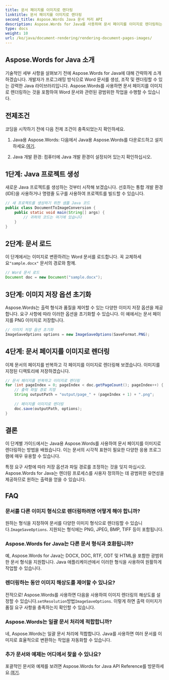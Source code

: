 ```yaml
---
title: 문서 페이지를 이미지로 렌더링
linktitle: 문서 페이지를 이미지로 렌더링
second_title: Aspose.Words Java 문서 처리 API
description: Aspose.Words for Java를 사용하여 문서 페이지를 이미지로 렌더링하는 방법을 알아보세요. 효율적인 문서 변환을 위한 코드 예제가 포함된 단계별 가이드입니다.
type: docs
weight: 10
url: /ko/java/document-rendering/rendering-document-pages-images/
---
```


## Aspose.Words for Java 소개

기술적인 세부 사항을 살펴보기 전에 Aspose.Words for Java에 대해 간략하게 소개하겠습니다. 개발자가 프로그래밍 방식으로 Word 문서를 생성, 조작 및 렌더링할 수 있는 강력한 Java 라이브러리입니다. Aspose.Words를 사용하면 문서 페이지를 이미지로 렌더링하는 것을 포함하여 Word 문서와 관련된 광범위한 작업을 수행할 수 있습니다.

## 전제조건

코딩을 시작하기 전에 다음 전제 조건이 충족되었는지 확인하세요.

1.  Java용 Aspose.Words: 다음에서 Java용 Aspose.Words를 다운로드하고 설치하세요.[여기](https://releases.aspose.com/words/java/).

2. Java 개발 환경: 컴퓨터에 Java 개발 환경이 설정되어 있는지 확인하십시오.

## 1단계: Java 프로젝트 생성

새로운 Java 프로젝트를 생성하는 것부터 시작해 보겠습니다. 선호하는 통합 개발 환경(IDE)을 사용하거나 명령줄 도구를 사용하여 프로젝트를 빌드할 수 있습니다.

```java
// 새 프로젝트를 생성하기 위한 샘플 Java 코드
public class DocumentToImageConversion {
    public static void main(String[] args) {
        // 귀하의 코드는 여기에 있습니다
    }
}
```

## 2단계: 문서 로드

이 단계에서는 이미지로 변환하려는 Word 문서를 로드합니다. 꼭 교체하세요`"sample.docx"` 문서의 경로와 함께.

```java
// Word 문서 로드
Document doc = new Document("sample.docx");
```

## 3단계: 이미지 저장 옵션 초기화

Aspose.Words는 출력 형식과 품질을 제어할 수 있는 다양한 이미지 저장 옵션을 제공합니다. 요구 사항에 따라 이러한 옵션을 초기화할 수 있습니다. 이 예에서는 문서 페이지를 PNG 이미지로 저장합니다.

```java
// 이미지 저장 옵션 초기화
ImageSaveOptions options = new ImageSaveOptions(SaveFormat.PNG);
```

## 4단계: 문서 페이지를 이미지로 렌더링

이제 문서의 페이지를 반복하고 각 페이지를 이미지로 렌더링해 보겠습니다. 이미지를 지정된 디렉토리에 저장하겠습니다.

```java
// 문서 페이지를 반복하고 이미지로 렌더링
for (int pageIndex = 0; pageIndex < doc.getPageCount(); pageIndex++) {
    // 출력 파일 경로 지정
    String outputPath = "output/page_" + (pageIndex + 1) + ".png";
    
    // 페이지를 이미지로 렌더링
    doc.save(outputPath, options);
}
```

## 결론

이 단계별 가이드에서는 Java용 Aspose.Words를 사용하여 문서 페이지를 이미지로 렌더링하는 방법을 배웠습니다. 이는 문서의 시각적 표현이 필요한 다양한 응용 프로그램에 매우 유용할 수 있습니다.

특정 요구 사항에 따라 저장 옵션과 파일 경로를 조정하는 것을 잊지 마십시오. Aspose.Words for Java는 렌더링 프로세스를 사용자 정의하는 데 광범위한 유연성을 제공하므로 원하는 출력을 얻을 수 있습니다.

## FAQ

### 문서를 다른 이미지 형식으로 렌더링하려면 어떻게 해야 합니까?

 원하는 형식을 지정하여 문서를 다양한 이미지 형식으로 렌더링할 수 있습니다.`ImageSaveOptions`. 지원되는 형식에는 PNG, JPEG, BMP, TIFF 등이 포함됩니다.

### Aspose.Words for Java는 다른 문서 형식과 호환됩니까?

예, Aspose.Words for Java는 DOCX, DOC, RTF, ODT 및 HTML을 포함한 광범위한 문서 형식을 지원합니다. Java 애플리케이션에서 이러한 형식을 사용하여 원활하게 작업할 수 있습니다.

### 렌더링하는 동안 이미지 해상도를 제어할 수 있나요?

 전적으로! Aspose.Words를 사용하면 다음을 사용하여 이미지 렌더링의 해상도를 설정할 수 있습니다.`setResolution`방법`ImageSaveOptions`. 이렇게 하면 출력 이미지가 품질 요구 사항을 충족하는지 확인할 수 있습니다.

### Aspose.Words는 일괄 문서 처리에 적합합니까?

네, Aspose.Words는 일괄 문서 처리에 적합합니다. Java를 사용하면 여러 문서를 이미지로 효율적으로 변환하는 작업을 자동화할 수 있습니다.

### 추가 문서와 예제는 어디에서 찾을 수 있나요?

 포괄적인 문서와 예제를 보려면 Aspose.Words for Java API Reference를 방문하세요.[여기](https://reference.aspose.com/words/java/).